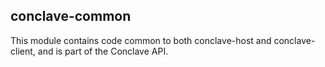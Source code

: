## conclave-common

This module contains code common to both conclave-host and conclave-client, and is part of the Conclave API.
